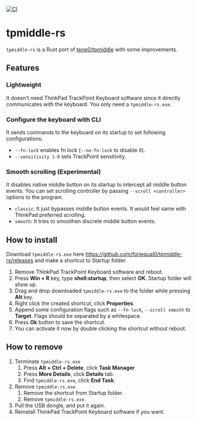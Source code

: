 [![CI](https://github.com/foriequal0/tpmiddle-rs/workflows/CI/badge.svg?branch=master&event=push)](https://github.com/foriequal0/tpmiddle-rs/actions?query=workflow%3ACI+event%3Apush+branch%3Amaster)

tpmiddle-rs
===========

`tpmiddle-rs` is a Rust port of [tene0/tpmiddle](https://github.com/tene0/tpmiddle) with some improvements.

## Features

### Lightweight

It doesn't need ThinkPad TrackPoint Keyboard software since it directly communicates with the keyboard.
You only need a `tpmiddle-rs.exe`.

### Configure the keyboard with CLI

It sends commands to the keyboard on its startup to set following configurations:

  * `--fn-lock` enables fn lock (`--no-fn-lock` to disable it).
  * `--sensitivity 1-9` sets TrackPoint sensitivity.

### Smooth scrolling (Experimental)

It disables native middle button on its startup to intercept all middle button events.
You can set scrolling controller by passing `--scroll <controller>` options to the program.

 * `classic`: It just bypasses middle button events. It would feel same with ThinkPad preferred scrolling.
 * `smooth`: It tries to smoothen discrete middle button events.

## How to install

Download `tpmiddle-rs.exe` here https://github.com/foriequal0/tpmiddle-rs/releases and make a shortcut to Startup folder.

1. Remove ThinkPad TrackPoint Keyboard software and reboot.
1. Press **Win + R** key, type **shell:startup**, then select **OK**. Startup folder will show up.
1. Drag and drop downloaded `tpmiddle-rs.exe` to the folder while pressing **Alt** key.
1. Right click the created shortcut, click **Properties**.
1. Append some configuration flags such as `--fn-lock`, `--scroll smooth` to **Target**.
   Flags should be separated by a whitespace.
1. Press **Ok** button to save the shortcut.
1. You can activate it now by double clicking the shortcut without reboot.

## How to remove

1. Terminate `tpmiddle-rs.exe`
   1. Press **Alt + Ctrl + Delete**, click **Task Manager**
   1. Press **More Details**, click **Details** tab.
   1. Find `tpmiddle-rs.exe`, click **End Task**.
1. Remove `tpmiddle-rs.exe`
   1. Remove the shortcut from Startup folder.
   1. Remove `tpmiddle-rs.exe`.
1. Pull the USB dongle, and put it again.
1. Reinstall ThinkPad TrackPoint Keyboard software if you want.
